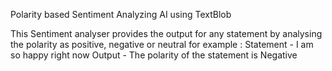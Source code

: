 Polarity based Sentiment Analyzing AI using TextBlob

This Sentiment analyser provides the output for any statement by analysing the polarity as positive, negative or neutral
for example : Statement - I am so happy right now
              Output - The polarity of the statement is Negative
